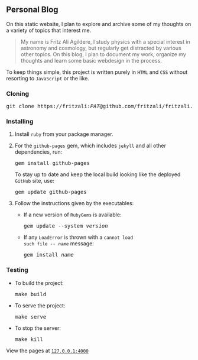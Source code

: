## Personal Blog

On this static website, I plan to explore and archive some of my thoughts on a variety of topics that interest me.

> My name is Fritz Ali Agildere, I study physics with a special interest in astronomy and cosmology, but regularly
> get distracted by various other topics. On this blog, I plan to document my work, organize my thoughts and learn
> some basic webdesign in the process.

To keep things simple, this project is written purely in `HTML` and `CSS` without resorting to `JavaScript` or the
like.

### Cloning

<pre>git clone https://fritzali:<i>PAT</i>@github.com/fritzali/fritzali.github.io.git website</pre>

### Installing

1. Install `ruby` from your package manager.

2. For the `github-pages` gem, which includes `jekyll` and all other dependencies, run:

   <pre>gem install github-pages</pre>

   To stay up to date and keep the local build looking like the deployed `GitHub` site, use:

   <pre>gem update github-pages</pre>

3. Follow the instructions given by the executables:

   - If a new version of `RubyGems` is available:
   
     <pre>gem update --system <i>version</i></pre>
   
   - If any `LoadError` is thrown with a <code>cannot load such file -- <i>name</i></code> message:

     <pre>gem install <i>name</i></pre>

### Testing

- To build the project:

  <pre>make build</pre>

- To serve the project:

  <pre>make serve</pre>

- To stop the server:

  <pre>make kill</pre>

View the pages at [`127.0.0.1:4000`](http://127.0.0.1:4000)
